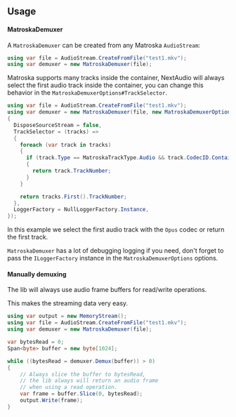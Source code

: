 ## Usage
#### MatroskaDemuxer
A `MatroskaDemuxer` can be created from any Matroska `AudioStream`:

```csharp
using var file = AudioStream.CreateFromFile("test1.mkv");
using var demuxer = new MatroskaDemuxer(file);
```

Matroska supports many tracks inside the container, NextAudio will always select the first audio track inside the container, you can change this behavior in the `MatroskaDemuxerOptions#TrackSelector`.

```csharp
using var file = AudioStream.CreateFromFile("test1.mkv");
using var demuxer = new MatroskaDemuxer(file, new MatroskaDemuxerOptions()
{
  DisposeSourceStream = false,
  TrackSelector = (tracks) =>
  {
    foreach (var track in tracks)
    {
      if (track.Type == MatroskaTrackType.Audio && track.CodecID.Contains("OPUS"))
      {
        return track.TrackNumber;
      }
    }

    return tracks.First().TrackNumber;
  },
  LoggerFactory = NullLoggerFactory.Instance,
});
```

In this example we select the first audio track with the `Opus` codec or return the first track.

`MatroskaDemuxer` has a lot of debugging logging if you need, don't forget to pass the `ILoggerFactory` instance in the `MatroskaDemuxerOptions` options.

#### Manually demuxing
The lib will always use audio frame buffers for read/write operations.

This makes the streaming data very easy.
```csharp
using var output = new MemoryStream();
using var file = AudioStream.CreateFromFile("test1.mkv");
using var demuxer = new MatroskaDemuxer(file);

var bytesRead = 0;
Span<byte> buffer = new byte[1024];

while ((bytesRead = demuxer.Demux(buffer)) > 0)
{
    // Always slice the buffer to bytesRead,
    // the lib always will return an audio frame
    // when using a read operation.
    var frame = buffer.Slice(0, bytesRead);
    output.Write(frame);
}
```

